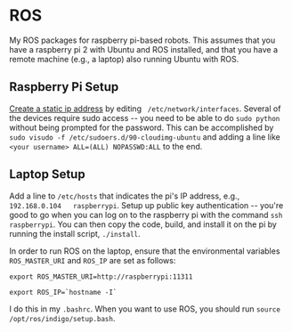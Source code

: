 # ROS
My ROS packages for raspberry pi-based robots. This assumes that you have a raspberry pi 2 with Ubuntu and ROS installed, and that you have a remote machine (e.g., a laptop) also running Ubuntu with ROS.

## Raspberry Pi Setup
[Create a static ip address](https://help.ubuntu.com/lts/serverguide/network-configuration.html)
by editing ` /etc/network/interfaces`.
Several of the devices require sudo access -- you need to be able to do `sudo python` without being prompted for the password. This can be accomplished by `sudo visudo -f /etc/sudoers.d/90-cloudimg-ubuntu` and adding a line like `<your username> ALL=(ALL) NOPASSWD:ALL` to the end.

## Laptop Setup
Add a line to `/etc/hosts` that indicates the pi's IP address, e.g., `192.168.0.104   raspberrypi`.
Setup up public key authentication -- you're good to go when you can log on to the raspberry pi with the command `ssh raspberrypi`. You can then copy the code, build, and install it on the pi by running the install script, `./install`.

In order to run ROS on the laptop, ensure that the environmental variables `ROS_MASTER_URI` and `ROS_IP` are set as follows: 

`export ROS_MASTER_URI=http://raspberrypi:11311`

`` export ROS_IP=`hostname -I` ``

I do this in my `.bashrc`. When you want to use ROS, you should run `source /opt/ros/indigo/setup.bash`. 

